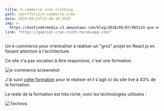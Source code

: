 ```yaml
---
title: E-commerce crwn clothing
path: /portfolio/e-commerce-crwn
date: 2019-09-22T15:46:18.393Z
img: >-
  https://doofindermedia.s3.amazonaws.com/blog/2018/05/07/085124-que-es-ecommerce.jpg
link: "https://gabriel-crwn-cloth.herokuapp.com/"
---
```


Un e-commerce pour m’entraîner à réaliser un "gros" projet en React.js en faisant attention à l'architecture.

Ce site n'a pas vocation à être responsive, c'est une formation.

![e-commerce screenshot](/img/wepb_1078/capture-du-2019-10-04-17-38-28.webp "e-commerce screenshot")

J'ai suivi [cette formation](https://www.udemy.com/course/complete-react-developer-zero-to-mastery) pour le réaliser et il s'agit ici du site live à 43% de la formation.

Le reste de la formation est très riche, voici les technologies utilisées :

![Technos](/img/wepb_1078/capture-du-2019-09-22-12-19-30.webp "Technos")
